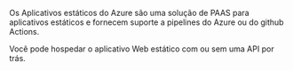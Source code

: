 Os Aplicativos estáticos do Azure são uma solução de PAAS para aplicativos estáticos e fornecem suporte a pipelines do Azure ou do github Actions.

Você pode hospedar o aplicativo Web estático com ou sem uma API por trás.

